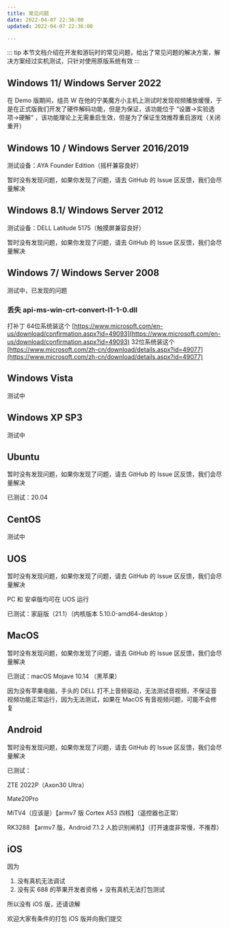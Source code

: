 ```yaml
---
title: 常见问题
date: 2022-04-07 22:36:00
updated: 2022-04-07 22:36:00

---
```


::: tip
本节文档介绍在开发和游玩时的常见问题，给出了常见问题的解决方案，解决方案经过实机测试，只针对使用原版系统有效
:::

## Windows 11/ Windows Server 2022

在 Demo 版期间，组员 W 在他的宁美魔方小主机上测试时发现视频播放缓慢，于是在正式版我们开发了硬件解码功能，但是为保证，该功能位于 “设置->实验选项->硬解” ，该功能理论上无需重启生效，但是为了保证生效推荐重启游戏（关闭重开）

## Windows 10 / Windows Server 2016/2019

测试设备：AYA Founder Edition（摇杆兼容良好）

暂时没有发现问题，如果你发现了问题，请去 GitHub 的 Issue 区反馈，我们会尽量解决

## Windows 8.1/ Windows Server 2012

测试设备：DELL Latitude 5175（触摸屏兼容良好）

暂时没有发现问题，如果你发现了问题，请去 GitHub 的 Issue 区反馈，我们会尽量解决

## Windows 7/ Windows Server 2008

测试中，已发现的问题

### 丢失 api-ms-win-crt-convert-l1-1-0.dll

打补丁
64位系统装这个 [https://www.microsoft.com/en-us/download/confirmation.aspx?id=49093](https://www.microsoft.com/en-us/download/confirmation.aspx?id=49093)
32位系统装这个 [https://www.microsoft.com/zh-cn/download/details.aspx?id=49077](https://www.microsoft.com/zh-cn/download/details.aspx?id=49077)

## Windows Vista

测试中

## Windows XP SP3

测试中

## Ubuntu

暂时没有发现问题，如果你发现了问题，请去 GitHub 的 Issue 区反馈，我们会尽量解决

已测试：20.04

## CentOS

测试中

## UOS

暂时没有发现问题，如果你发现了问题，请去 GitHub 的 Issue 区反馈，我们会尽量解决

PC 和 安卓版均可在 UOS 运行

已测试：家庭版（21.1）（内核版本 5.10.0-amd64-desktop ）

## MacOS

暂时没有发现问题，如果你发现了问题，请去 GitHub 的 Issue 区反馈，我们会尽量解决

已测试：macOS Mojave 10.14 （黑苹果）

因为没有苹果电脑，手头的 DELL 打不上音频驱动，无法测试音视频，不保证音视频功能正常运行，因为无法测试，如果在 MacOS 有音视频问题，可能不会修复

## Android

暂时没有发现问题，如果你发现了问题，请去 GitHub 的 Issue 区反馈，我们会尽量解决

已测试：

ZTE 2022P（Axon30 Ultra） 

Mate20Pro 

MiTV4（应该是）【armv7 版 Cortex A53 四核】（遥控器也正常）

RK3288 【armv7 版，Android 7.1.2 人脸识别闸机】（打开速度非常慢，不推荐）

## iOS

因为

1. 没有真机无法调试
2. 没有买 688 的苹果开发者资格 + 没有真机无法打包测试

所以没有 iOS 版，还请谅解

欢迎大家有条件的打包 iOS 版并向我们提交

